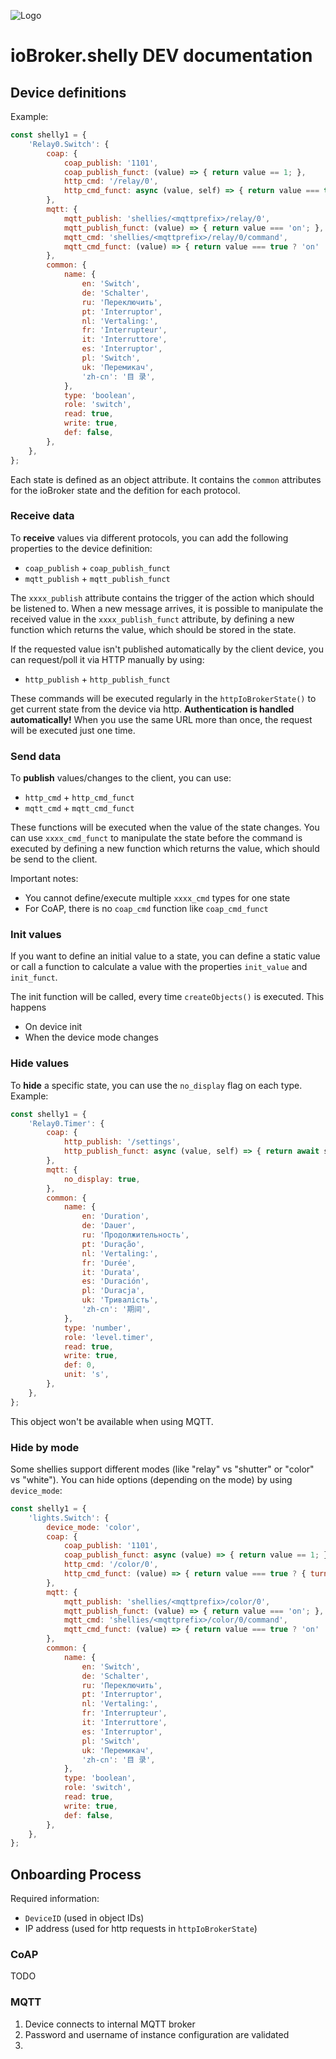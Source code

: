 ![Logo](../../../admin/shelly.png)

# ioBroker.shelly DEV documentation

## Device definitions

Example:

```javascript
const shelly1 = {
    'Relay0.Switch': {
        coap: {
            coap_publish: '1101',
            coap_publish_funct: (value) => { return value == 1; },
            http_cmd: '/relay/0',
            http_cmd_funct: async (value, self) => { return value === true ? { turn: 'on', timer: await shellyHelper.getSetDuration(self, 'Relay0.Timer') } : { turn: 'off', timer: await shellyHelper.getSetDuration(self, 'Relay0.Timer') }; },
        },
        mqtt: {
            mqtt_publish: 'shellies/<mqttprefix>/relay/0',
            mqtt_publish_funct: (value) => { return value === 'on'; },
            mqtt_cmd: 'shellies/<mqttprefix>/relay/0/command',
            mqtt_cmd_funct: (value) => { return value === true ? 'on' : 'off'; },
        },
        common: {
            name: {
                en: 'Switch',
                de: 'Schalter',
                ru: 'Переключить',
                pt: 'Interruptor',
                nl: 'Vertaling:',
                fr: 'Interrupteur',
                it: 'Interruttore',
                es: 'Interruptor',
                pl: 'Switch',
                uk: 'Перемикач',
                'zh-cn': '目 录',
            },
            type: 'boolean',
            role: 'switch',
            read: true,
            write: true,
            def: false,
        },
    },
};
```

Each state is defined as an object attribute. It contains the ``common`` attributes for the ioBroker state and the defition for each protocol.

### Receive data

To **receive** values via different protocols, you can add the following properties to the device definition:

- ``coap_publish`` + ``coap_publish_funct``
- ``mqtt_publish`` + ``mqtt_publish_funct``

The ``xxxx_publish`` attribute contains the trigger of the action which should be listened to. When a new message arrives, it is possible to manipulate the received value in the ``xxxx_publish_funct`` attribute, by defining a new function which returns the value, which should be stored in the state.

If the requested value isn't published automatically by the client device, you can request/poll it via HTTP manually by using:

- ``http_publish`` + ``http_publish_funct``

These commands will be executed regularly in the ``httpIoBrokerState()`` to get current state from the device via http. **Authentication is handled automatically!** When you use the same URL more than once, the request will be executed just one time.

### Send data

To **publish** values/changes to the client, you can use:

- ``http_cmd`` + ``http_cmd_funct``
- ``mqtt_cmd`` + ``mqtt_cmd_funct``

These functions will be executed when the value of the state changes. You can use ``xxxx_cmd_funct`` to manipulate the state before the command is executed by defining a new function which returns the value, which should be send to the client.

Important notes:

- You cannot define/execute multiple ``xxxx_cmd`` types for one state
- For CoAP, there is no ``coap_cmd`` function like ``coap_cmd_funct``

### Init values

If you want to define an initial value to a state, you can define a static value or call a function to calculate a value with the properties ``init_value`` and ``init_funct``.

The init function will be called, every time ``createObjects()`` is executed. This happens

- On device init
- When the device mode changes

### Hide values

To **hide** a specific state, you can use the ``no_display`` flag on each type. Example:

```javascript
const shelly1 = {
    'Relay0.Timer': {
        coap: {
            http_publish: '/settings',
            http_publish_funct: async (value, self) => { return await shellyHelper.getSetDuration(self, 'Relay0.Timer'); },
        },
        mqtt: {
            no_display: true,
        },
        common: {
            name: {
                en: 'Duration',
                de: 'Dauer',
                ru: 'Продолжительность',
                pt: 'Duração',
                nl: 'Vertaling:',
                fr: 'Durée',
                it: 'Durata',
                es: 'Duración',
                pl: 'Duracja',
                uk: 'Тривалість',
                'zh-cn': '期间',
            },
            type: 'number',
            role: 'level.timer',
            read: true,
            write: true,
            def: 0,
            unit: 's',
        },
    },
};
```

This object won't be available when using MQTT.

### Hide by mode

Some shellies support different modes (like "relay" vs "shutter" or "color" vs "white"). You can hide options (depending on the mode) by using ``device_mode``:

```javascript
const shelly1 = {
    'lights.Switch': {
        device_mode: 'color',
        coap: {
            coap_publish: '1101',
            coap_publish_funct: async (value) => { return value == 1; },
            http_cmd: '/color/0',
            http_cmd_funct: (value) => { return value === true ? { turn: 'on' } : { turn: 'off' }; },
        },
        mqtt: {
            mqtt_publish: 'shellies/<mqttprefix>/color/0',
            mqtt_publish_funct: (value) => { return value === 'on'; },
            mqtt_cmd: 'shellies/<mqttprefix>/color/0/command',
            mqtt_cmd_funct: (value) => { return value === true ? 'on' : 'off'; },
        },
        common: {
            name: {
                en: 'Switch',
                de: 'Schalter',
                ru: 'Переключить',
                pt: 'Interruptor',
                nl: 'Vertaling:',
                fr: 'Interrupteur',
                it: 'Interruttore',
                es: 'Interruptor',
                pl: 'Switch',
                uk: 'Перемикач',
                'zh-cn': '目 录',
            },
            type: 'boolean',
            role: 'switch',
            read: true,
            write: true,
            def: false,
        },
    },
};
```

## Onboarding Process

Required information:

- ``DeviceID`` (used in object IDs)
- IP address (used for http requests in ``httpIoBrokerState``)


### CoAP

TODO

### MQTT

1. Device connects to internal MQTT broker
2. Password and username of instance configuration are validated
3. 
